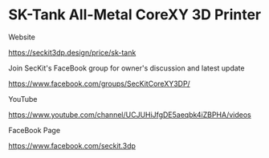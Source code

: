 # SK-Tank All-Metal CoreXY 3D Printer

Website

https://seckit3dp.design/price/sk-tank


Join SecKit's FaceBook group for owner's discussion and latest update

https://www.facebook.com/groups/SecKitCoreXY3DP/


YouTube

https://www.youtube.com/channel/UCJUHiJfgDE5aeqbk4iZBPHA/videos


FaceBook Page

https://www.facebook.com/seckit.3dp

